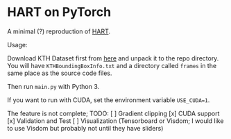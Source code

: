 HART on PyTorch
===

A minimal (?) reproduction of [HART](https://github.com/akosiorek/hart).

Usage:

Download KTH Dataset first from [here](https://drive.google.com/a/nyu.edu/file/d/1KBQFWWaUg1ePPX2EXietBtGL2kOf-QIU/view?usp=sharing)
and unpack it to the repo directory.
You will have `KTHBoundingBoxInfo.txt` and a directory called `frames` in the
same place as the source code files.

Then run `main.py` with Python 3.

If you want to run with CUDA, set the environment variable `USE_CUDA=1`.

The feature is not complete; TODO:
[ ] Gradient clipping
[x] CUDA support
[x] Validation and Test
[ ] Visualization (Tensorboard or Visdom; I would like to use Visdom but probably not until they have sliders)
